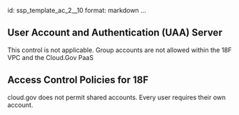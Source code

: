 id: ssp_template_ac_2__10
format: markdown
...
## User Account and Authentication (UAA) Server

This control is not applicable. Group accounts are not allowed  within the 18F VPC and the Cloud.Gov PaaS
## Access Control Policies for 18F

cloud.gov does not permit shared accounts. Every user requires their own account.
